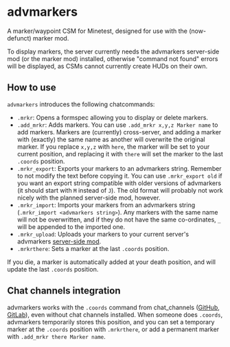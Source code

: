 # advmarkers

A marker/waypoint CSM for Minetest, designed for use with the (now-defunct) marker mod.

To display markers, the server currently needs the advmarkers server-side mod (or the marker mod) installed,
otherwise "command not found" errors will be displayed, as CSMs cannot currently
create HUDs on their own.

## How to use

`advmarkers` introduces the following chatcommands:

 - `.mrkr`: Opens a formspec allowing you to display or delete markers.
 - `.add_mrkr`: Adds markers. You can use `.add_mrkr x,y,z Marker name` to add markers. Markers are (currently) cross-server, and adding a marker with (exactly) the same name as another will overwrite the original marker. If you replace `x,y,z` with `here`, the marker will be set to your current position, and replacing it with `there` will set the marker to the last `.coords` position.
 - `.mrkr_export`: Exports your markers to an advmarkers string. Remember to not modify the text before copying it. You can use `.mrkr_export old` if you want an export string compatible with older versions of advmarkers (it should start with `M` instead of `J`). The old format will probably not work nicely with the planned server-side mod, however.
 - `.mrkr_import`: Imports your markers from an advmarkers string (`.mrkr_import <advmarkers string>`). Any markers with the same name will not be overwritten, and if they do not have the same co-ordinates, `_` will be appended to the imported one.
 - `.mrkr_upload`: Uploads your markers to your current server's advmarkers
    [server-side mod].
 - `.mrkrthere`: Sets a marker at the last `.coords` position.

If you die, a marker is automatically added at your death position, and will
update the last `.coords` position.

## Chat channels integration

advmarkers works with the `.coords` command from chat_channels ([GitHub],
[GitLab]), even without chat channels installed. When someone does `.coords`,
advmarkers temporarily stores this position, and you can set a temporary marker
at the `.coords` position with `.mrkrthere`, or add a permanent marker with
`.add_mrkr there Marker name`.

[GitHub]: https://github.com/luk3yx/minetest-chat_channels
[GitLab]: https://gitlab.com/luk3yx/minetest-chat_channels
[server-side mod]: https://git.minetest.land/luk3yx/advmarkers
